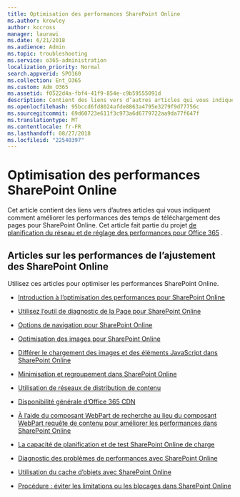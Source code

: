 ```yaml
---
title: Optimisation des performances SharePoint Online
ms.author: krowley
author: kccross
manager: laurawi
ms.date: 6/21/2018
ms.audience: Admin
ms.topic: troubleshooting
ms.service: o365-administration
localization_priority: Normal
search.appverid: SPO160
ms.collection: Ent_O365
ms.custom: Adm_O365
ms.assetid: f0522d4a-fbf4-41f9-854e-c9b59555091d
description: Contient des liens vers d’autres articles qui vous indiquent comment améliorer les performances des temps de téléchargement des pages pour SharePoint Online.
ms.openlocfilehash: 95bccd6fd8024afde8863a4795e3279f9d77756c
ms.sourcegitcommit: 69d60723e611f3c973a6d6779722aa9da77f647f
ms.translationtype: MT
ms.contentlocale: fr-FR
ms.lasthandoff: 08/27/2018
ms.locfileid: "22540397"
---
```

# <a name="tune-sharepoint-online-performance"></a>Optimisation des performances SharePoint Online

Cet article contient des liens vers d’autres articles qui vous indiquent comment améliorer les performances des temps de téléchargement des pages pour SharePoint Online. Cet article fait partie du projet [de planification du réseau et de réglage des performances pour Office 365](https://aka.ms/tune) .
   
## <a name="articles-about-fine-tuning-sharepoint-online-performance"></a>Articles sur les performances de l’ajustement des SharePoint Online

Utilisez ces articles pour optimiser les performances SharePoint Online.
  
- [Introduction à l’optimisation des performances pour SharePoint Online](introduction-to-performance-tuning-for-sharepoint-online.md)
    
- [Utilisez l’outil de diagnostic de la Page pour SharePoint Online](page-diagnostics-for-spo.md)
    
- [Options de navigation pour SharePoint Online](navigation-options-for-sharepoint-online.md)
    
- [Optimisation des images pour SharePoint Online](image-optimization-for-sharepoint-online.md)
    
- [Différer le chargement des images et des éléments JavaScript dans SharePoint Online](delay-loading-images-and-javascript-in-sharepoint-online.md)
    
- [Minimisation et regroupement dans SharePoint Online](minification-and-bundling-in-sharepoint-online.md)
    
- [Utilisation de réseaux de distribution de contenu](using-content-delivery-networks-with-sharepoint-online.md)
    
 - [Disponibilité générale d’Office 365 CDN](https://dev.office.com/blogs/general-availability-of-office-365-cdn)
    
- [À l’aide du composant WebPart de recherche au lieu du composant WebPart requête de contenu pour améliorer les performances dans SharePoint Online](using-content-search-web-part-instead-of-content-query-web-part-to-improve-perfo.md)
    
- [La capacité de planification et de test SharePoint Online de charge](capacity-planning-and-load-testing-sharepoint-online.md)
    
- [Diagnostic des problèmes de performances avec SharePoint Online](diagnosing-performance-issues-with-sharepoint-online.md)
    
- [Utilisation du cache d’objets avec SharePoint Online](using-the-object-cache-with-sharepoint-online.md)
    
- [Procédure : éviter les limitations ou les blocages dans SharePoint Online](https://msdn.microsoft.com/en-us/library/office/dn889829.aspx)
    

